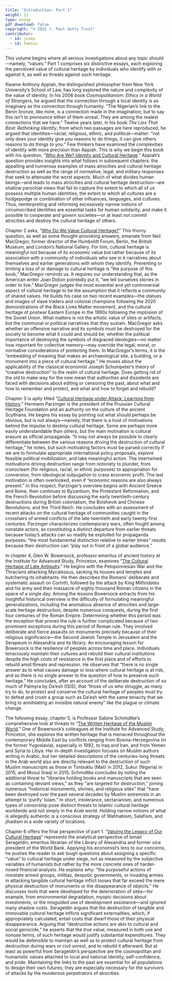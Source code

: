 ```yaml
---
title: "Introduction: Part 1"
weight: 11
type: essay
pdf_download: false
copyright: "© 2022 J. Paul Getty Trust"
contributor:
  - id: jcuno
  - id: tweiss
---
```


This volume begins where all serious investigations about any topic should—namely, “values.” Part 1 comprises six distinctive essays, each exploring the perceived value of cultural heritage by individuals who identify with or against it, as well as threats against such heritage.

Kwame Anthony Appiah, the distinguished philosopher from New York University’s School of Law, has long explored the nature and complexity of the value of identity. In his 2006 book *Cosmopolitanism: Ethics in a World of Strangers*, he argued that the connection through a local identity is as imaginary as the connection through humanity. “The Nigerian’s link to the Benin bronze, like mine, is a connection made in the imagination; but to say this isn’t to pronounce either of them unreal. They are among the realest connections that we have.” Twelve years later, in his book *The Lies That Bind: Rethinking Identity*, from which two passages are here reproduced, he argued that identities—racial, religious, ethnic, and political—matter: “not only does your identity give *you* reasons to do things, it can give others reasons to do things *to* you.” Few thinkers have examined the complexities of identity with more precision than Appiah. This is why we begin this book with his question, “[Who Are We? Identity and Cultural Heritage](/part-1/01-appiah/).” Appiah’s question provides insights into what follows in subsequent chapters: the appalling and numerous examples of mass atrocities and cultural heritage destruction as well as the range of normative, legal, and military responses that seek to attenuate the worst aspects. Much of what divides human beings—and leads to mass atrocities and cultural heritage destruction—are shallow parochial views that fail to capture the extent to which all of us possess multiple human identities, the extent to which all cultures are a hodgepodge or combination of other influences, languages, and cultures. Thus, reinterpreting and reforming excessively narrow notions of circumscribed identities are essential tasks for human solidarity, and make it possible to cooperate and govern societies—or at least not commit atrocities and destroy the cultural heritage of others.

Chapter 2 asks, “[Why Do We Value Cultural Heritage?](/part-1/02-macgregor/)” This thorny question, as well as some thought-provoking answers, emanate from Neil MacGregor, former director of the Humboldt Forum, Berlin, the British Museum, and London’s National Gallery. For him, cultural heritage is meaningful not because of its economic value but rather because of its association with a community of individuals who see in it narratives about themselves and earlier generations with whom they identify. Preventing or limiting a loss of or damage to cultural heritage is “the purpose of this book,” MacGregor reminds us. It requires our understanding that, as the American writer Joan Didion pointedly put it, “we tell ourselves stories in order to live.” MacGregor judges the most essential and yet controversial aspect of cultural heritage to be the assumption that it reflects a community of shared values. He builds his case on two recent examples—the statues and images of slave traders and colonial champions following the 2020 demonstrations of the Black Lives Matter movement, and the cultural heritage of postwar Eastern Europe in the 1990s following the implosion of the Soviet Union. What matters is not the artistic value of sites or artifacts, but the communal or political narratives that they sustain. MacGregor asks whether an offensive narrative and its symbols must be destroyed for the society to become what it could and should be; whether the political importance of destroying the symbols of disgraced ideologies—no matter how important for collective memory—may override the legal, moral, or normative considerations of protecting them. In MacGregor’s terms, it is the “embedding of meaning that makes an archaeological site, a building, or a monument into a piece of cultural heritage.” He muses about the applicability of the classical economist Joseph Schumpeter’s theory of “creative destruction” to the realm of cultural heritage. Does getting rid of the old to make way for the new mean that authorities and dissidents are faced with decisions about editing or censoring the past, about what and how to remember and protect, and what and how to forget and rebuild?

Chapter 3 is aptly titled “[Cultural Heritage under Attack: Learning from History](/part-1/03-parzinger/).” Hermann Parzinger is the president of the Prussian Cultural Heritage Foundation and an authority on the culture of the ancient Scythians. He begins his essay by pointing out what should perhaps be obvious, but is not always—namely, that there is a host of motivations behind the impulse to destroy cultural heritage. Some are perhaps more easily understandable than others, but the main motivation is cultural erasure as official propaganda. “It may not always be possible to clearly differentiate between the various reasons driving the destruction of cultural heritage,” he notes, but such motivating factors must be parsed correctly if we are to formulate appropriate international policy proposals, explore feasible political mobilization, and take meaningful action. The intertwined motivations driving destruction range from notoriety to plunder, from iconoclasm (for religious, racial, or ethnic purposes) to appropriation for conversion, from ideological subjugation to crass economic profit. The last motivation is often overlooked, even if “economic reasons are also always present.” In this respect, Parzinger’s overview begins with Ancient Greece and Rome, then continues to Byzantium, the Protestant Reformation, and the French Revolution before discussing the early twentieth-century destructions during British colonialism, the Bolshevik and Chinese Revolutions, and the Third Reich. He concludes with an assessment of recent attacks on the cultural heritage of communities caught in the crosshairs of armed conflicts of the late twentieth and early twenty-first centuries. Parzinger characterizes contemporary wars, often fought among nonstate actors, as constituting a distinct departure from earlier threats because today’s attacks can so readily be exploited for propaganda purposes: “the most fundamental distinction relative to earlier times” results because their destruction can “play out in front of a global audience.”

In chapter 4, Glen W. Bowersock, professor emeritus of ancient history at the Institute for Advanced Study, Princeton, examines “[The Cultural Heritage of Late Antiquity](/part-1/04-bowersock/).” He begins with the Peloponnesian War and the Thracians attacking Mycalessus, sacking its houses and temples and butchering its inhabitants. He then describes the Romans’ deliberate and systematic assault on Corinth, followed by the attack by King Mithridates and his army and their massacre of eighty thousand Roman citizens in the space of a single day. Among the lessons Bowersock extracts from his insightful historical overview is the difficulty of formulating meaningful generalizations, including the anomalous absence of atrocities and large-scale heritage destruction, despite numerous conquests, during the first four centuries of the Roman Empire. Determining whether this period was the exception that proves the rule is further complicated because of two prominent exceptions during this period of Roman rule. They involved deliberate and fierce assaults on monuments precisely because of their religious significance—the Second Jewish Temple in Jerusalem and the Serapeum in Alexandria and its library. An encouraging lesson for Bowersock is the resilience of peoples across time and place. Individuals tenaciously maintain their cultures and rebuild their cultural institutions despite the high costs of resistance in the first place and of efforts to rebuild amid threats and repression. He observes that “there is no single answer as to what causes damage or loss where cultural heritage is at risk, and so there is no single answer to the question of how to preserve such heritage.” He concludes, after an account of the deliberate destruction of so much of Palmyra by Da’esh (ISIS), that “those of us who struggle, as many try to do, to protect and conserve the cultural heritage of peoples must try to defeat and crush a group such as Da’esh with the same tenacity that we bring to annihilating an invisible natural enemy” like the plague or climate change.

The following essay, chapter 5, is Professor Sabine Schmidtke’s comprehensive look at threats to “[The Written Heritage of the Muslim World](/part-1/05-schmidtke/).” One of Bowersock’s colleagues at the Institute for Advanced Study, Princeton, she explores the written heritage that is menaced throughout the contemporary Middle East by conflicts ranging from Bosnia-Herzegovina (in the former Yugoslavia), especially in 1992, to Iraq and Iran, and from Yemen and Syria to Libya. Her in-depth investigation focuses on Muslim authors writing in Arabic, but her detailed descriptions of the centuries-long threats in the Arab world also are directly relevant to the destruction of such Muslim manuscripts as those in Timbuktu (Mali) in 2012, Sukur (Nigeria) in 2015, and Mosul (Iraq) in 2015. Schmidtke concludes by noting the additional threat to "libraries holding books and manuscripts that are seen as containing deviant views," as they "are targeted for destruction,” joining numerous "historical monuments, shrines, and religious sites" that "have been destroyed over the past several decades by Muslim extremists in an attempt to ‘purify’ Islam.” In short, intolerance, sectarianism, and numerous types of censorship pose distinct threats to Islamic cultural heritage worldwide and not simply in the Arab world. Holding narrow notions of what is allegedly authentic is a conscious strategy of Wahhabism, Salafism, and jihadism in a wide variety of locations.

Chapter 6 offers the final perspective of part 1. “[Valuing the Legacy of Our Cultural Heritage](/part-1/06-serageldin/)” represents the analytical perspective of Ismail Serageldin, emeritus librarian of the Library of Alexandria and former vice president of the World Bank. Applying his economist’s lens to our concerns, he pushes the reader to ask tough questions about assigning a specific “value” to cultural heritage under siege, not as measured by the subjective variables of humanists but rather by the more concrete ones of harder-nosed financial analysts. He explains why: “the purposeful actions of nonstate armed groups, militias, despotic governments, or invading armies in attacking tangible cultural heritage inflict losses that far exceed the mere physical destruction of monuments or the disappearance of objects.” He discusses tools that were developed for the deterioration of sites—for example, from environmental degradation, myopic decisions about investments, or the misguided use of development assistance—and ignored many shadow costs. Serageldin argues that the destruction of tangible and immovable cultural heritage inflicts significant externalities, which, if appropriately calculated, entail costs that dwarf those of their physical disappearance. Arguing that “destructive actions are akin to cultural and social genocide,” he asserts that the true value, measured in both use and nonuse terms, of such heritage would justify substantial expenditures. They would be defensible to maintain as well as to protect cultural heritage from destruction during wars or civil unrest, and to rebuild it afterward. But at least as powerful from Serageldin’s perspective are the cosmopolitan and humanistic values attached to local and national identity, self-confidence, and pride. Maintaining the links to the past are essential for all populations to design their own futures; they are especially necessary for the survivors of attacks by the murderous perpetrators of atrocities.
